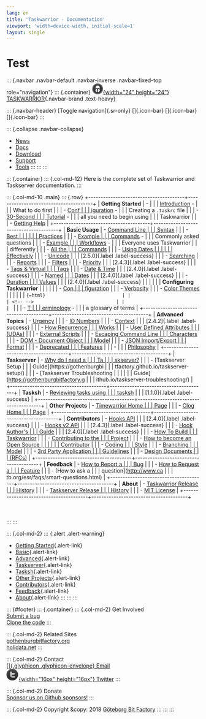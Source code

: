 ```yaml
---
lang: en
title: 'Taskwarrior - Documentation'
viewport: 'width=device-width, initial-scale=1'
layout: single
---
```


# Test
::: {.navbar .navbar-default .navbar-inverse .navbar-fixed-top role="navigation"}
::: {.container}
[![](/images/tw-s.png){width="24" height="24"} TASKWARRIOR](/){.navbar-brand
.text-heavy}

::: {.navbar-header}
[Toggle navigation]{.sr-only} []{.icon-bar} []{.icon-bar} []{.icon-bar}
:::

::: {.collapse .navbar-collapse}
-   [News](/news/)
-   [Docs](/docs/)
-   [Download](/download/)
-   [Support](/support/)
-   [Tools](/tools/)
:::
:::
:::

::: {.container}
::: {.col-md-12}
Here is the complete set of Taskwarrior and Taskserver documentation.
:::

::: {.col-md-10 .main}
::: {.row}
+---------------------------------------+---------------------------------------+
| **Getting Started**                   | -                                     |
|                                       |    [Introduction](/docs/start.html) - |
|                                       |     What to do first                  |
|                                       | -   [Conf                             |
|                                       | iguration](/docs/introduction.html) - |
|                                       |     Creating a `.taskrc` file         |
|                                       | -   [30-Second                        |
|                                       |     Tutorial](/docs/30second.html) -  |
|                                       |     all you need to begin using       |
|                                       |     Taskwarrior                       |
|                                       | -   [Getting Help](/docs/help.html)   |
+---------------------------------------+---------------------------------------+
| **Basic Usage**                       | -   [Command Line                     |
|                                       |     Syntax](/docs/syntax.html)        |
|                                       | -   [Best                             |
|                                       |                                       |
|                                       | Practices](/docs/best-practices.html) |
|                                       | -   [Example                          |
|                                       |     Commands](/docs/examples.html) -  |
|                                       |     Commonly asked questions          |
|                                       | -   [Example                          |
|                                       |     Workflows](/docs/workflow.html) - |
|                                       |     Everyone uses Taskwarrior         |
|                                       |     differently                       |
|                                       | -   [All the                          |
|                                       |     Commands](/docs/commands/)        |
|                                       | -   [Using Dates                      |
|                                       |                                       |
|                                       |  Effectively](/docs/using_dates.html) |
|                                       | -   [Unicode](/docs/unicode.html)     |
|                                       |     [2.5.0]{.label .label-success}    |
|                                       | -   [Searching](/docs/searching.html) |
|                                       | -   [Reports](/docs/report.html)      |
|                                       | -   [Filters](/docs/filter.html)      |
|                                       | -   [Priority](/docs/priority.html)   |
|                                       |     [2.4.3]{.label .label-success}    |
|                                       | -   [Tags & Virtual                   |
|                                       |     Tags](/docs/tags.html)            |
|                                       | -   [Date & Time](/docs/dates.html)   |
|                                       |     [2.4.0]{.label .label-success}    |
|                                       | -   [Named                            |
|                                       |     Dates](/docs/named_dates.html)    |
|                                       |     [2.4.0]{.label .label-success}    |
|                                       | -   [Duration                         |
|                                       |     Values](/docs/durations.html)     |
|                                       |     [2.4.0]{.label .label-success}    |
|                                       |                                       |
|                                       | **Configuring Taskwarrior**           |
|                                       |                                       |
|                                       | -   [Con                              |
|                                       | figuration](/docs/configuration.html) |
|                                       | -   [Verbosity](/docs/verbosity.html) |
|                                       | -   [Color Themes](/docs/themes.html) |
|                                       |                                       |
|                                       | ```{=html}                            |
|                                       | <!-- -->                              |
|                                       | ```                                   |
|                                       | -   [T                                |
|                                       | erminology](/docs/terminology.html) - |
|                                       |     a glossary of terms               |
+---------------------------------------+---------------------------------------+
| **Advanced Topics**                   | -   [Urgency](/docs/urgency.html)     |
|                                       | -   [ID Numbers](/docs/ids.html)      |
|                                       | -   [Context](/docs/context.html)     |
|                                       |     [2.4.2]{.label .label-success}    |
|                                       | -   [How Recurrence                   |
|                                       |     Works](/docs/recurrence.html)     |
|                                       | -   [User Defined Attributes          |
|                                       |     (UDAs)](/docs/udas.html)          |
|                                       | -   [External Scripts](/tools/)       |
|                                       | -   [Escaping Command Line            |
|                                       |     Characters](/docs/escapes.html)   |
|                                       | -   [DOM - Document Object            |
|                                       |     Model](/docs/dom.html)            |
|                                       | -   [JSON Import/Export               |
|                                       |     Format](/docs/design/task.html)   |
|                                       | -   [Deprecated                       |
|                                       |     Features](/docs/deprecated.html)  |
|                                       | -                                     |
|                                       |   [Philosophy](/docs/philosophy.html) |
+---------------------------------------+---------------------------------------+
| **Taskserver**                        | -   [Why do I need a                  |
|                                       |     Ta                                |
|                                       | skserver?](/docs/taskserver/why.html) |
|                                       | -   [Taskserver Setup                 |
|                                       |     Guide](https://gothenburgbi       |
|                                       | tfactory.github.io/taskserver-setup/) |
|                                       | -   [Taskserver Troubleshooting       |
|                                       |                                       |
|                                       | Guide](https://gothenburgbitfactory.g |
|                                       | ithub.io/taskserver-troubleshooting/) |
+---------------------------------------+---------------------------------------+
| **Tasksh**                            | -   [Reviewing tasks using            |
|                                       |     tasksh](/docs/review.html)        |
|                                       |     [1.1.0]{.label .label-success}    |
+---------------------------------------+---------------------------------------+
| **Other Projects**                    | -   [Timewarrior Home                 |
|                                       |     Page](https://timewarrior.net)    |
|                                       | -   [Clog Home                        |
|                                       |     Page](/docs/clog/index.html)      |
+---------------------------------------+---------------------------------------+
| **Contributors**                      | -   [Hooks API](/docs/hooks.html)     |
|                                       |     [2.4.0]{.label .label-success}    |
|                                       | -   [Hooks v2 API](/docs/hooks2.html) |
|                                       |     [2.4.3]{.label .label-success}    |
|                                       | -   [Hook Author\'s                   |
|                                       |     Guide](/docs/hooks_guide.html)    |
|                                       |     [2.4.0]{.label .label-success}    |
|                                       | -   [How To Build                     |
|                                       |     Taskwarrior](/docs/build.html)    |
|                                       | -   [Contributing to the              |
|                                       |     Project](/docs/contribute.html)   |
|                                       | -   [How to become an Open Source     |
|                                       |                                       |
|                                       |   Contributor](/docs/first_time.html) |
|                                       | -   [Coding                           |
|                                       |     Style](/docs/coding_style.html)   |
|                                       | -   [Branching                        |
|                                       |     Model](/docs/branching.html)      |
|                                       | -   [3rd Party Application            |
|                                       |     Guidelines](/docs/3rd-party.html) |
|                                       | -   [Design Documents                 |
|                                       |     (RFCs)](/docs/design/index.html)  |
+---------------------------------------+---------------------------------------+
| **Feedback**                          | -   [How to Report a                  |
|                                       |     Bug](/docs/bugs.html)             |
|                                       | -   [How to Request a                 |
|                                       |     Feature](/docs/features.html)     |
|                                       | -   [How to ask a                     |
|                                       |     question](http://www.ca           |
|                                       | tb.org/esr/faqs/smart-questions.html) |
+---------------------------------------+---------------------------------------+
| **About**                             | -   [Taskwarrior Release              |
|                                       |     History](/docs/history.html)      |
|                                       | -   [Taskserver Release               |
|                                       |     History](/docs/history_td.html)   |
|                                       | -   [MIT License](/docs/license.html) |
+---------------------------------------+---------------------------------------+

\
\
:::
:::

::: {.col-md-2}
::: {.alert .alert-warning}
-   [Getting Started](#start){.alert-link}
-   [Basic](#basic){.alert-link}
-   [Advanced](#advanced){.alert-link}
-   [Taskserver](#taskd){.alert-link}
-   [Tasksh](#tasksh){.alert-link}
-   [Other Projects](#other){.alert-link}
-   [Contributors](#contrib){.alert-link}
-   [Feedback](#feedback){.alert-link}
-   [About](#about){.alert-link}
:::
:::
:::

::: {#footer}
::: {.container}
::: {.col-md-2}
Get Involved\
[Submit a bug](https://github.com/GothenburgBitFactory/taskwarrior/issues)\
[Clone the code](https://github.com/GothenburgBitFactory/taskwarrior)
:::

::: {.col-md-2}
Related Sites\
[gothenburgbitfactory.org](https://gothenburgbitfactory.org)\
[holidata.net](https://holidata.net)
:::

::: {.col-md-2}
Contact\
[[]{.glyphicon .glyphicon-envelope} Email](mailto:support@taskwarrior.org)\
[![](/images/twitter_dark.png){width="16px" height="16px"}
Twitter](https://twitter.com/taskwarrior)
:::

::: {.col-md-2}
Donate\
[Sponsor us on Github
sponsors!](https://github.com/sponsors/GothenburgBitFactory)
:::

::: {.col-md-2}
Copyright &copy: 2018 [Göteborg Bit Factory](/about.html)
:::
:::
:::
